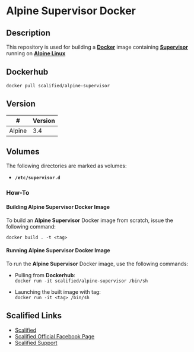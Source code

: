 # Alpine Supervisor Docker #

## Description

This repository is used for building a [**Docker**](https://www.docker.com) image containing [**Supervisor**](http://supervisord.org) running on [**Alpine Linux**](https://alpinelinux.org/)

## Dockerhub

`docker pull scalified/alpine-supervisor`

## Version

|     #     | Version        |
|-----------|----------------|
| Alpine    | 3.4            |

## Volumes

The following directories are marked as volumes:
* **`/etc/supervisor.d`**

### How-To

#### Building Alpine Supervisor Docker Image

To build an **Alpine Supervisor** Docker image from scratch, issue the following command:

`docker build . -t <tag>`

#### Running Alpine Supervisor Docker Image

To run the **Alpine Supervisor** Docker image, use the following commands:

* Pulling from **Dockerhub**:  
  `docker run -it scalified/alpine-supervisor /bin/sh`

* Launching the built image with <tag> tag:  
  `docker run -it <tag> /bin/sh`

## Scalified Links

* [Scalified](http://www.scalified.com)
* [Scalified Official Facebook Page](https://www.facebook.com/scalified)
* <a href="mailto:info@scalified.com?subject=[Squash TM Docker Image]: Proposals And Suggestions">Scalified Support</a>
